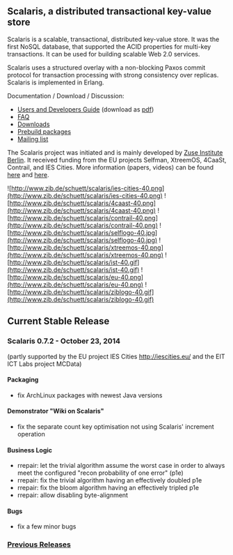 ## Scalaris, a distributed transactional key-value store ##

Scalaris is a scalable, transactional, distributed key-value store. It was the first NoSQL database, that supported the ACID properties for multi-key transactions. It can
be used for building scalable Web 2.0 services.

Scalaris uses a structured overlay with a non-blocking Paxos commit protocol
for transaction processing with strong consistency over replicas. Scalaris
is implemented in Erlang.

Documentation / Download / Discussion:
  * [Users and Developers Guide](https://docs.google.com/gview?url=http://scalaris.googlecode.com/svn/trunk/user-dev-guide/main.pdf) (download as [pdf](http://scalaris.googlecode.com/svn/trunk/user-dev-guide/main.pdf))
  * [FAQ](FAQ.md)
  * [Downloads](http://sourceforge.net/projects/scalaris/files/)
  * [Prebuild packages](http://code.google.com/p/scalaris/wiki/FAQ#Prebuild_packages)
  * [Mailing list](http://groups.google.com/group/scalaris)

The Scalaris project was initiated and is mainly developed by [Zuse Institute Berlin](http://www.zib.de/PVS). It received funding from the EU projects Selfman, XtreemOS, 4CaaSt, Contrail, and IES Cities.
More information (papers, videos) can be found [here](http://www.zib.de/node/756) and [here](http://www.onscale.de/scalarix.html).

![http://www.zib.de/schuett/scalaris/ies-cities-40.png](http://www.zib.de/schuett/scalaris/ies-cities-40.png)
![http://www.zib.de/schuett/scalaris/4caast-40.png](http://www.zib.de/schuett/scalaris/4caast-40.png)
![http://www.zib.de/schuett/scalaris/contrail-40.png](http://www.zib.de/schuett/scalaris/contrail-40.png)
![http://www.zib.de/schuett/scalaris/selflogo-40.jpg](http://www.zib.de/schuett/scalaris/selflogo-40.jpg)
![http://www.zib.de/schuett/scalaris/xtreemos-40.png](http://www.zib.de/schuett/scalaris/xtreemos-40.png)
![http://www.zib.de/schuett/scalaris/ist-40.gif](http://www.zib.de/schuett/scalaris/ist-40.gif)
![http://www.zib.de/schuett/scalaris/eu-40.png](http://www.zib.de/schuett/scalaris/eu-40.png)
![http://www.zib.de/schuett/scalaris/ziblogo-40.gif](http://www.zib.de/schuett/scalaris/ziblogo-40.gif)

## Current Stable Release ##

### Scalaris 0.7.2 - October 23, 2014 ###
(partly supported by the EU project IES Cities http://iescities.eu/
and the EIT ICT Labs project MCData)

#### Packaging ####

  * fix ArchLinux packages with newest Java versions

#### Demonstrator "Wiki on Scalaris" ####

  * fix the separate count key optimisation not using Scalaris' increment operation

#### Business Logic ####

  * rrepair: let the trivial algorithm assume the worst case in order to always meet the configured "recon probability of one error" (p1e)
  * rrepair: fix the trivial algorithm having an effectively doubled p1e
  * rrepair: fix the bloom algorithm having an effectively tripled p1e
  * rrepair: allow disabling byte-alignment

#### Bugs ####

  * fix a few minor bugs

### [Previous Releases](PreviousReleases.md) ###
